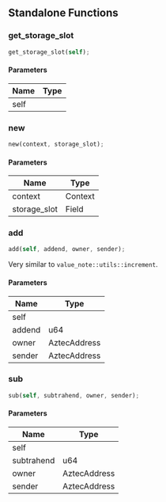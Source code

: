 ## Standalone Functions

### get_storage_slot

```rust
get_storage_slot(self);
```

#### Parameters
| Name | Type |
| --- | --- |
| self |  |

### new

```rust
new(context, storage_slot);
```

#### Parameters
| Name | Type |
| --- | --- |
| context | Context |
| storage_slot | Field |

### add

```rust
add(self, addend, owner, sender);
```

Very similar to `value_note::utils::increment`.

#### Parameters
| Name | Type |
| --- | --- |
| self |  |
| addend | u64 |
| owner | AztecAddress |
| sender | AztecAddress |

### sub

```rust
sub(self, subtrahend, owner, sender);
```

#### Parameters
| Name | Type |
| --- | --- |
| self |  |
| subtrahend | u64 |
| owner | AztecAddress |
| sender | AztecAddress |

